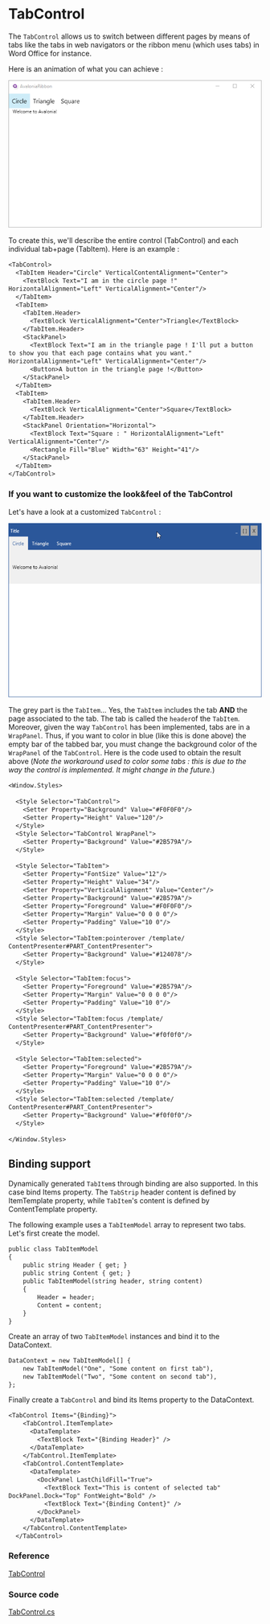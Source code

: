# TabControl

The `TabControl` allows us to switch between different pages by means of tabs like the tabs in web navigators or the ribbon menu \(which uses tabs\) in Word Office for instance.

Here is an animation of what you can achieve :

![](../../.gitbook/assets/tabcontrol.gif)

To create this, we'll describe the entire control \(TabControl\) and each individual tab+page \(TabItem\). Here is an example :

```markup
<TabControl>
  <TabItem Header="Circle" VerticalContentAlignment="Center">
    <TextBlock Text="I am in the circle page !" HorizontalAlignment="Left" VerticalAlignment="Center"/>
  </TabItem>
  <TabItem>
    <TabItem.Header>
      <TextBlock VerticalAlignment="Center">Triangle</TextBlock>
    </TabItem.Header>
    <StackPanel>
      <TextBlock Text="I am in the triangle page ! I'll put a button to show you that each page contains what you want." HorizontalAlignment="Left" VerticalAlignment="Center"/>
      <Button>A button in the triangle page !</Button>
    </StackPanel>
  </TabItem>
  <TabItem>
    <TabItem.Header>
      <TextBlock VerticalAlignment="Center">Square</TextBlock>
    </TabItem.Header>
    <StackPanel Orientation="Horizontal">
      <TextBlock Text="Square : " HorizontalAlignment="Left" VerticalAlignment="Center"/>
      <Rectangle Fill="Blue" Width="63" Height="41"/>              
    </StackPanel>
  </TabItem>
</TabControl>
```

### If you want to customize the look&feel of the TabControl <a id="if-you-want-to-customize-the-lookfeel-of-the-tabcontrol"></a>

Let's have a look at a customized `TabControl` :

![](../../.gitbook/assets/customizedtabcontrol.gif)

The grey part is the `TabItem`... Yes, the `TabItem` includes the tab **AND** the page associated to the tab. The tab is called the `header`of the `TabItem`. Moreover, given the way `TabControl` has been implemented, tabs are in a `WrapPanel`. Thus, if you want to color in blue \(like this is done above\) the empty bar of the tabbed bar, you must change the background color of the `WrapPanel` of the `TabControl`. Here is the code used to obtain the result above \(_Note the workaround used to color some tabs : this is due to the way the control is implemented. It might change in the future._\)

```markup
<Window.Styles>

  <Style Selector="TabControl">
    <Setter Property="Background" Value="#F0F0F0"/>
    <Setter Property="Height" Value="120"/>
  </Style>
  <Style Selector="TabControl WrapPanel">
    <Setter Property="Background" Value="#2B579A"/>
  </Style>

  <Style Selector="TabItem">
    <Setter Property="FontSize" Value="12"/>
    <Setter Property="Height" Value="34"/>
    <Setter Property="VerticalAlignment" Value="Center"/>
    <Setter Property="Background" Value="#2B579A"/>
    <Setter Property="Foreground" Value="#F0F0F0"/>
    <Setter Property="Margin" Value="0 0 0 0"/>
    <Setter Property="Padding" Value="10 0"/>
  </Style>
  <Style Selector="TabItem:pointerover /template/ ContentPresenter#PART_ContentPresenter">
    <Setter Property="Background" Value="#124078"/>
  </Style>

  <Style Selector="TabItem:focus">
    <Setter Property="Foreground" Value="#2B579A"/>
    <Setter Property="Margin" Value="0 0 0 0"/>
    <Setter Property="Padding" Value="10 0"/>
  </Style>
  <Style Selector="TabItem:focus /template/ ContentPresenter#PART_ContentPresenter">
    <Setter Property="Background" Value="#f0f0f0"/>
  </Style>

  <Style Selector="TabItem:selected">
    <Setter Property="Foreground" Value="#2B579A"/>
    <Setter Property="Margin" Value="0 0 0 0"/>
    <Setter Property="Padding" Value="10 0"/>
  </Style>
  <Style Selector="TabItem:selected /template/ ContentPresenter#PART_ContentPresenter">
    <Setter Property="Background" Value="#f0f0f0"/>
  </Style>

</Window.Styles>
```

## Binding support

Dynamically generated `TabItem`s through binding are also supported. In this case bind Items property. The `TabStrip` header content is defined by ItemTemplate property, while `TabItem`'s content is defined by ContentTemplate property.

The following example uses a `TabItemModel` array to represent two tabs. Let's first create the model.

```markup
public class TabItemModel
{
    public string Header { get; }
    public string Content { get; }
    public TabItemModel(string header, string content)
    {
        Header = header;
        Content = content;
    }
}
```

Create an array of two `TabItemModel` instances and bind it to the DataContext.

```markup
DataContext = new TabItemModel[] { 
    new TabItemModel("One", "Some content on first tab"),
    new TabItemModel("Two", "Some content on second tab"),
};
```

Finally create a `TabControl` and bind its Items property to the DataContext.

```markup
<TabControl Items="{Binding}">
    <TabControl.ItemTemplate>
      <DataTemplate>
        <TextBlock Text="{Binding Header}" />
      </DataTemplate>
    </TabControl.ItemTemplate>
    <TabControl.ContentTemplate>
      <DataTemplate>
        <DockPanel LastChildFill="True">
          <TextBlock Text="This is content of selected tab" DockPanel.Dock="Top" FontWeight="Bold" />
          <TextBlock Text="{Binding Content}" />
        </DockPanel>
      </DataTemplate>
    </TabControl.ContentTemplate>
  </TabControl>
```

### Reference <a id="reference"></a>

[TabControl](http://reference.avaloniaui.net/api/Avalonia.Controls/TabControl/)

### Source code <a id="source-code"></a>

[TabControl.cs](https://github.com/AvaloniaUI/Avalonia/blob/master/src/Avalonia.Controls/TabControl.cs)

